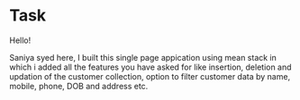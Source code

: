 # Task
Hello!

Saniya syed here, I built this single page appication using mean stack in which i added all the features you have asked for like insertion, deletion and updation of the customer collection, option to filter customer data by name, mobile, phone, DOB and address etc.
